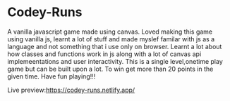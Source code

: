 # Codey-Runs
A vanilla javascript game made using canvas.
Loved making this game using vanilla js, learnt a lot of stuff and made myslef familar with js as a language and not something that i use only on browser. 
Learnt a lot about how classes and functions work in js along with a lot of canvas api implemeentations and user interactivity.
This is a single level,onetime play game but can be built upon a lot.
To win get more than 20 points in the given time. 
Have fun playing!!!

Live preview:https://codey-runs.netlify.app/
